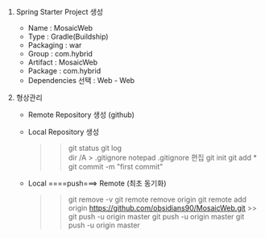1. Spring Starter Project 생성

   - Name : MosaicWeb
   - Type : Gradle(Buildship)
   - Packaging : war
   - Group : com.hybrid
   - Artifact : MosaicWeb
   - Package : com.hybrid
   - Dependencies 선택 : Web - Web
2. 형상관리

   - Remote Repository 생성 (github)
   - Local Repository 생성
   
      >> git status
      >> git log   	
      >> dir /A > .gitignore
      >> notepad .gitignore 편집
      >> git init
      >> git add *
      >> git commit -m "first commit" 
   - Local ====push===> Remote (최초 동기화)
   
      >> git remove -v
      >> git remote remove origin
      >> git remote add origin https://github.com/obsidians90/MosaicWeb.git >> git push -u origin master
      >> git push -u origin master git push -u origin master
